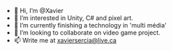 - 👋 Hi, I’m @Xavier
- 👀 I’m interested in Unity, C# and pixel art.
- 🌱 I’m currently finishing a technology in 'multi média' 
- 💞️ I’m looking to collaborate on video game project.
- 📫 Write me at xaviersercia@live.ca

<!---
Serchien/Serchien is a ✨ special ✨ repository because its `README.md` (this file) appears on your GitHub profile.
You can click the Preview link to take a look at your changes.
--->
